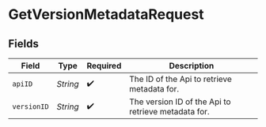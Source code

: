 # GetVersionMetadataRequest


## Fields

| Field                                               | Type                                                | Required                                            | Description                                         |
| --------------------------------------------------- | --------------------------------------------------- | --------------------------------------------------- | --------------------------------------------------- |
| `apiID`                                             | *String*                                            | :heavy_check_mark:                                  | The ID of the Api to retrieve metadata for.         |
| `versionID`                                         | *String*                                            | :heavy_check_mark:                                  | The version ID of the Api to retrieve metadata for. |